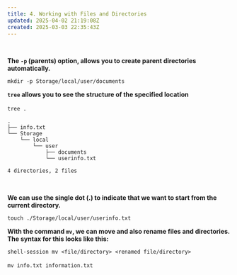 ```yaml
---
title: 4. Working with Files and Directories
updated: 2025-04-02 21:19:08Z
created: 2025-03-03 22:35:43Z
---
```


&nbsp;

**The `-p` (parents) option, allows you to create parent directories automatically.**

`mkdir -p Storage/local/user/documents`

**`tree` allows you to see the structure of the specified location  
<br/>**`tree .`

```
.
├── info.txt
└── Storage
    └── local
        └── user
            ├── documents
            └── userinfo.txt

4 directories, 2 files
```

&nbsp;

**We can use the single dot (.) to indicate that we want to start from the current directory.**

`touch ./Storage/local/user/userinfo.txt`

**With the command `mv`, we can move and also rename files and directories. The syntax for this looks like this:**

`shell-session mv <file/directory> <renamed file/directory>`  
<br/>`mv info.txt information.txt`

&nbsp;